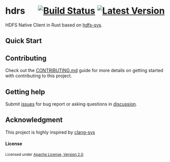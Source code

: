 # hdrs &emsp; [![Build Status]][actions] [![Latest Version]][crates.io]

[Build Status]: https://img.shields.io/github/workflow/status/Xuanwo/hdrs/CI/main
[actions]: https://github.com/Xuanwo/hdrs/actions?query=branch%3Amain
[Latest Version]: https://img.shields.io/crates/v/hdrs.svg
[crates.io]: https://crates.io/crates/hdrs

HDFS Native Client in Rust based on [hdfs-sys](https://github.com/Xuanwo/hdfs-sys).

## Quick Start



## Contributing

Check out the [CONTRIBUTING.md](./CONTRIBUTING.md) guide for more details on getting started with contributing to this project.

## Getting help

Submit [issues](https://github.com/Xuanwo/hdrs/issues/new/choose) for bug report or asking questions in [discussion](https://github.com/Xuanwo/hdrs/discussions/new?category=q-a).

## Acknowledgment

This project is highly inspired by [clang-sys](https://github.com/KyleMayes/clang-sys)

#### License

<sup>
Licensed under <a href="./LICENSE">Apache License, Version 2.0</a>.
</sup>
